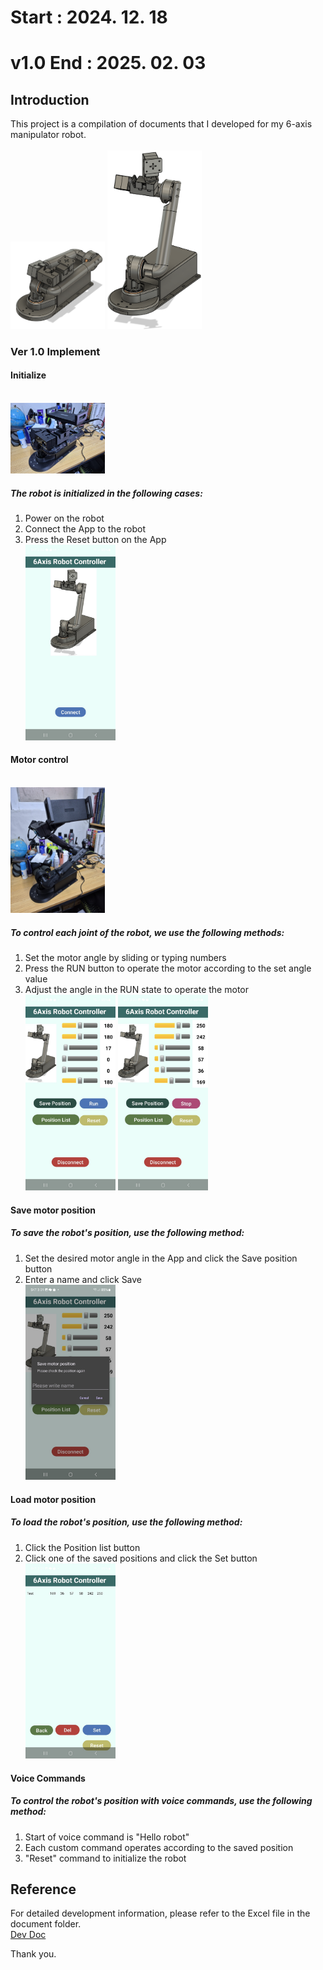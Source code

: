 Start : 2024. 12. 18
====================
v1.0 End : 2025. 02. 03
======================
   
## Introduction
 This project is a compilation of documents that I developed for my 6-axis manipulator robot.   
<br/><img src="./Document/image/6_axis2.png" width="30%" height="30%"></img> <img src="./Document/image/6_axis.png" width="30%" height="30%"></img><br/>
   
### Ver 1.0 Implement
 #### Initialize
<br/><img src="./Document/image/robot_init.jpg" width="30%" height="30%"></img><br/>

 ##### The robot is initialized in the following cases:   
1. Power on the robot
2. Connect the App to the robot
3. Press the Reset button on the App
<br/><img src="./Document/image/app_start.jpg" width="30%" height="30%"></img><br/>
   
 #### Motor control
<br/><img src="./Document/image/robot_set.jpg" width="30%" height="30%"></img><br/>

 ##### To control each joint of the robot, we use the following methods:   
1. Set the motor angle by sliding or typing numbers
2. Press the RUN button to operate the motor according to the set angle value
3. Adjust the angle in the RUN state to operate the motor
<br/><img src="./Document/image/app_stop.jpg" width="30%" height="30%"></img> <img src="./Document/image/app_run.jpg" width="30%" height="30%"></img><br/>
   
 #### Save motor position
 ##### To save the robot's position, use the following method:   
1. Set the desired motor angle in the App and click the Save position button
2. Enter a name and click Save
<br/><img src="./Document/image/app_save.jpg" width="30%" height="30%"></img><br/>
   
 #### Load motor position
 ##### To load the robot's position, use the following method:   
1. Click the Position list button
2. Click one of the saved positions and click the Set button
<br/><img src="./Document/image/app_load.jpg" width="30%" height="30%"></img><br/>
   
 #### Voice Commands
 ##### To control the robot's position with voice commands, use the following method:   
1. Start of voice command is "Hello robot"
2. Each custom command operates according to the saved position
3. "Reset" command to initialize the robot
   
## Reference
 For detailed development information, please refer to the Excel file in the document folder.   
 [Dev Doc](./Document/6_Axis_Robot.xlsx)   
    
 Thank you.